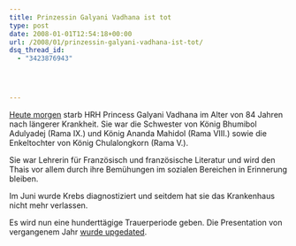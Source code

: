 ```yaml
---
title: Prinzessin Galyani Vadhana ist tot
type: post
date: 2008-01-01T12:54:18+00:00
url: /2008/01/prinzessin-galyani-vadhana-ist-tot/
dsq_thread_id:
  - "3423876943"




---
```

[Heute morgen][1] starb <span class="caps">HRH</span> Princess Galyani Vadhana im Alter von 84 Jahren nach längerer Krankheit. Sie war die Schwester von König Bhumibol Adulyadej (Rama IX.) und König Ananda Mahidol (Rama <span class="caps">VIII</span>.) sowie die Enkeltochter von König Chulalongkorn (Rama V.).

Sie war Lehrerin für Französisch und französische Literatur und wird den Thais vor allem durch ihre Bemühungen im sozialen Bereichen in Erinnerung bleiben.

Im Juni wurde Krebs diagnostiziert und seitdem hat sie das Krankenhaus nicht mehr verlassen.

Es wird nun eine hunderttägige Trauerperiode geben. Die Presentation von vergangenem Jahr [wurde upgedated][2].

 [1]: http://thainews.prd.go.th/newsenglish/previewnews.php?news_id=255101020002
 [2]: http://www.nationmultimedia.com/2008/01/02/headlines/headlines_30060893.php
